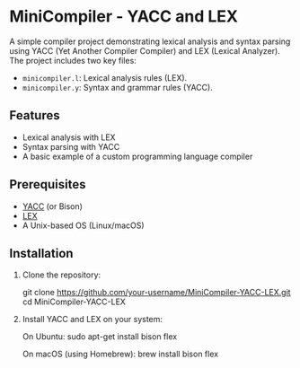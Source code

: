 # MiniCompiler - YACC and LEX

A simple compiler project demonstrating lexical analysis and syntax parsing using YACC (Yet Another Compiler Compiler) and LEX (Lexical Analyzer). The project includes two key files:

- `minicompiler.l`: Lexical analysis rules (LEX).
- `minicompiler.y`: Syntax and grammar rules (YACC).

## Features
- Lexical analysis with LEX
- Syntax parsing with YACC
- A basic example of a custom programming language compiler

## Prerequisites
- [YACC](https://en.wikipedia.org/wiki/Yacc) (or Bison)
- [LEX](https://en.wikipedia.org/wiki/Lex_(tool))
- A Unix-based OS (Linux/macOS)

## Installation

1. Clone the repository:

    git clone https://github.com/your-username/MiniCompiler-YACC-LEX.git
    cd MiniCompiler-YACC-LEX

2. Install YACC and LEX on your system:

    On Ubuntu:
    sudo apt-get install bison flex
    
    On macOS (using Homebrew):
    brew install bison flex

